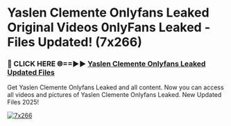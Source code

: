 # Yaslen Clemente Onlyfans Leaked Original Videos 0nlyFans Leaked - Files Updated! (7x266)

<h3>🔴 CLICK HERE 🌐==►► <a href="https://tinyurl.com/2jnfzry5" rel="nofollow">Yaslen Clemente Onlyfans Leaked Updated Files</a></h3>

Get Yaslen Clemente Onlyfans Leaked and all content. Now you can access all videos and pictures of Yaslen Clemente Onlyfans Leaked. New Updated Files 2025!

[![7x266](https://i.imgur.com/GyGTBgg.gif)](https://tinyurl.com/2jnfzry5)
